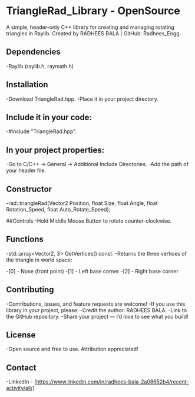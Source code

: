 # **TriangleRad_Library - OpenSource**

A simple, header-only C++ library for creating and managing rotating triangles in Raylib.
Created by RADHEES BALA | GitHub: Radhees_Engg.

## Dependencies
-Raylib (raylib.h, raymath.h)

## Installation

-Download TriangleRad.hpp.
-Place it in your project directory.

## Include it in your code:
-#include "TriangleRad.hpp".

## In your project properties:
-Go to C/C++ → General → Additional Include Directories.
-Add the path of your header file.

## Constructor
-rad::triangleRad(Vector2 Position, float Size, float Angle, float Rotation_Speed, float Auto_Rotate_Speed);

##Controls
-Hold Middle Mouse Button to rotate counter-clockwise.

## Functions
-std::array<Vector2, 3> GetVertices() const.
-Returns the three vertices of the triangle in world space:

-[0] - Nose (front point)
-[1] - Left base corner
-[2] - Right base corner

## Contributing

-Contributions, issues, and feature requests are welcome!
-If you use this library in your project, please:
-Credit the author: RADHEES BALA.
-Link to the GitHub repository.
-Share your project — I’d love to see what you build!

## License
-Open source and free to use. Attribution appreciated!

## **Contact**
-LinkedIn - [https://www.linkedin.com/in/radhees-bala-2a08652b4/recent-activity/all/]
